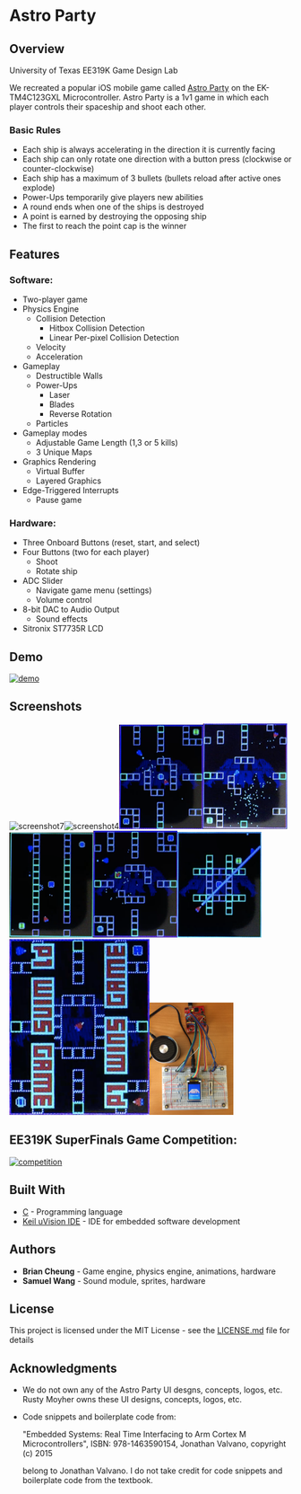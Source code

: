 # Astro Party

## Overview

University of Texas EE319K Game Design Lab

We recreated a popular iOS mobile game called [Astro Party](https://itunes.apple.com/us/app/astro-party/id904693943?mt=8) on the EK-TM4C123GXL Microcontroller.
Astro Party is a 1v1 game in which each player controls their spaceship and shoot each other. 

### Basic Rules
* Each ship is always accelerating in the direction it is currently facing
* Each ship can only rotate one direction with a button press (clockwise or counter-clockwise)
* Each ship has a maximum of 3 bullets (bullets reload after active ones explode)
* Power-Ups temporarily give players new abilities
* A round ends when one of the ships is destroyed
* A point is earned by destroying the opposing ship
* The first to reach the point cap is the winner

## Features

### Software:
* Two-player game
* Physics Engine
  * Collision Detection
    * Hitbox Collision Detection
    * Linear Per-pixel Collision Detection
  * Velocity 
  * Acceleration
* Gameplay
  * Destructible Walls
  * Power-Ups
    * Laser
    * Blades
    * Reverse Rotation
  * Particles
* Gameplay modes
  * Adjustable Game Length (1,3 or 5 kills)
  * 3 Unique Maps
* Graphics Rendering
  * Virtual Buffer
  * Layered Graphics
* Edge-Triggered Interrupts
  * Pause game

### Hardware:
* Three Onboard Buttons (reset, start, and select)
* Four Buttons (two for each player)
  * Shoot
  * Rotate ship
* ADC Slider
  * Navigate game menu (settings)
  * Volume control
* 8-bit DAC to Audio Output
  * Sound effects
* Sitronix ST7735R LCD

## Demo

[<img width="300" alt="demo" src="http://img.youtube.com/vi/q_EWK4ydNm0/0.jpg">](https://youtu.be/q_EWK4ydNm0)

## Screenshots

<img width="300" alt="screenshot7" src="https://github.com/b-cheung/Astro-Party/blob/master/screenshots/Astro%20Party%20Screenshot%207.png"><img width="300" alt="screenshot4" src="https://github.com/b-cheung/Astro-Party/blob/master/screenshots/Astro%20Party%20Screenshot%204.png"><img width="150" alt="screenshot2" src="https://github.com/b-cheung/Astro-Party/blob/master/screenshots/Astro%20Party%20Screenshot%202.png"><img width="150" alt="screenshot6" src="https://github.com/b-cheung/Astro-Party/blob/master/screenshots/Astro%20Party%20Screenshot%206.png"><img width="150" alt="screenshot5" src="https://github.com/b-cheung/Astro-Party/blob/master/screenshots/Astro%20Party%20Screenshot%205.png"><img width="150" alt="screenshot1" src="https://github.com/b-cheung/Astro-Party/blob/master/screenshots/Astro%20Party%20Screenshot%201.png"><img width="150" alt="screenshot8" src="https://github.com/b-cheung/Astro-Party/blob/master/screenshots/Astro%20Party%20Screenshot%208.png"><img width="250" alt="screenshot3" src="https://github.com/b-cheung/Astro-Party/blob/master/screenshots/Astro%20Party%20Screenshot%203.png"><img width="150" alt="screenshot9" src="https://github.com/b-cheung/Astro-Party/blob/master/screenshots/Astro%20Party%20Screenshot%209.png">

## EE319K SuperFinals Game Competition:

[<img width="300" alt="competition" src="http://img.youtube.com/vi/ogT-apOq7TE/1.jpg">](https://youtu.be/ogT-apOq7TE)

## Built With

* [C](https://en.wikipedia.org/wiki/C_(programming_language)) - Programming language
* [Keil uVision IDE](http://www2.keil.com/mdk5/uvision/) - IDE for embedded software development

## Authors

* **Brian Cheung** - Game engine, physics engine, animations, hardware
* **Samuel Wang** - Sound module, sprites, hardware

## License

This project is licensed under the MIT License - see the [LICENSE.md](LICENSE.md) file for details

## Acknowledgments

* We do not own any of the Astro Party UI desgns, concepts, logos, etc. Rusty Moyher owns these UI designs, concepts, logos, etc.
* Code snippets and boilerplate code from:

  "Embedded Systems: Real Time Interfacing to Arm Cortex M Microcontrollers", ISBN: 978-1463590154, Jonathan Valvano, copyright (c) 2015 

  belong to Jonathan Valvano. I do not take credit for code snippets and boilerplate code from the textbook.
